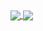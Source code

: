 <a href="https://github.com/anuraghazra/github-readme-stats">
  <img align="center" src="https://github-readme-stats.vercel.app/api?username=dsxksss&count_private=true&show_icons=true&include_all_commits=true&hide_border=true&hide_title=true" />
</a>
<a href="https://github.com/anuraghazra/github-readme-stats">
  <img align="center" src="https://github-readme-stats.vercel.app/api/top-langs/?username=dsxksss&langs_count=10&hide_title=true&hide_border=true" />
</a>
